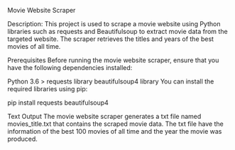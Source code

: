 Movie Website Scraper

Description: This project is used to scrape a movie website using Python libraries such as requests and Beautifulsoup to extract movie data from the targeted website. The scraper retrieves the titles and years of the best movies of all time.

Prerequisites
Before running the movie website scraper, ensure that you have the following dependencies installed:

Python 3.6 >
requests library
beautifulsoup4 library
You can install the required libraries using pip: 

pip install requests beautifulsoup4


Text Output
The movie website scraper generates a txt file named movies_title.txt that contains the scraped movie data. The txt file have the information of the best 100 movies of all time and the year the movie was produced.
